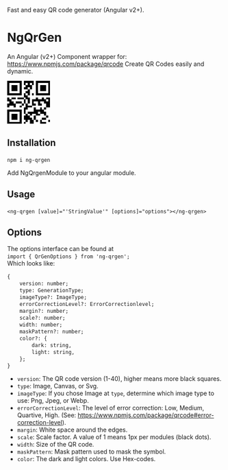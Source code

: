 Fast and easy QR code generator (Angular v2+).

# NgQrGen
An Angular (v2+) Component wrapper for: https://www.npmjs.com/package/qrcode
Create QR Codes easily and dynamic.

![Image](src/assets/demoImage.png "icon")

## Installation

`npm i ng-qrgen`  

Add NgQrgenModule to your angular module.

## Usage
`<ng-qrgen [value]="'StringValue'" [options]="options"></ng-qrgen>`

## Options
The options interface can be found at  
`import { QrGenOptions } from 'ng-qrgen';`  
Which looks like:  
```
{
    version: number;
    type: GenerationType;
    imageType?: ImageType;
    errorCorrectionLevel?: ErrorCorrectionlevel;
    margin?: number;
    scale?: number;
    width: number;
    maskPattern?: number;
    color?: {
        dark: string,
        light: string,
    };
}
```
* `version`: The QR code version (1-40), higher means more black squares.  
* `type`: Image, Canvas, or Svg. 
* `imageType`: If you chose Image at `type`, determine which image type to use: Png, Jpeg, or Webp.  
* `errorCorrectionLevel`: The level of error correction: Low, Medium, Quartive, High. (See: https://www.npmjs.com/package/qrcode#error-correction-level).  
* `margin`: White space around the edges.  
* `scale`: Scale factor. A value of 1 means 1px per modules (black dots).  
* `width`: Size of the QR code.  
* `maskPattern`: Mask pattern used to mask the symbol.  
* `color`: The dark and light colors. Use Hex-codes.  